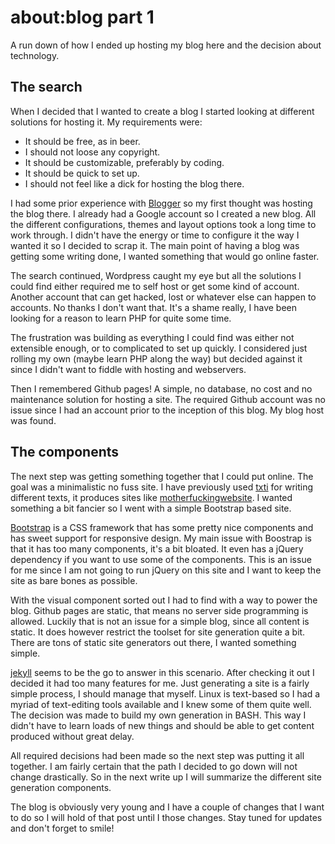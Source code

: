 # about:blog part 1

A run down of how I ended up hosting my blog here and the decision about technology.

## The search

When I decided that I wanted to create a blog I started looking at different solutions for hosting it. My requirements were:

* It should be free, as in beer.
* I should not loose any copyright.
* It should be customizable, preferably by coding.
* It should be quick to set up.
* I should not feel like a dick for hosting the blog there.

I had some prior experience with [Blogger](https://www.blogger.com/) so my first thought was hosting the blog there. I already had a Google account so I created a new blog. All the different configurations, themes and layout options took a long time to work through. I didn't have the energy or time to configure it the way I wanted it so I decided to scrap it. The main point of having a blog was getting some writing done, I wanted something that would go online faster.

The search continued, Wordpress caught my eye but all the solutions I could find either required me to self host or get some kind of account. Another account that can get hacked, lost or whatever else can happen to accounts. No thanks I don't want that. It's a shame really, I have been looking for a reason to learn PHP for quite some time. 

The frustration was building as everything I could find was either not extensible enough, or to complicated to set up quickly. I considered just rolling my own (maybe learn PHP along the way) but decided against it since I didn't want to fiddle with hosting and webservers.

Then I remembered Github pages! A simple, no database, no cost and no maintenance solution for hosting a site. The required Github account was no issue since I had an account prior to the inception of this blog. My blog host was found.

## The components

The next step was getting something together that I could put online. The goal was a minimalistic no fuss site. I have previously used [txti](http://txti.es/) for writing different texts, it produces sites like  [motherfuckingwebsite](http://www.motherfuckingwebsite.com). I wanted something a bit fancier so I went with a simple Bootstrap based site.

[Bootstrap](http://getbootstrap.com/) is a CSS framework that has some pretty nice components and has sweet support for responsive design. My main issue with Boostrap is that it has too many components, it's a bit bloated. It even has a jQuery dependency if you want to use some of the components. This is an issue for me since I am not going to run jQuery on this site and I want to keep the site as bare bones as possible.

With the visual component sorted out I had to find with a way to power the blog. Github pages are static, that means no server side programming is allowed. Luckily that is not an issue for a simple blog, since all content is static. It does however restrict the toolset for site generation quite a bit. There are tons of static site generators out there, I wanted something simple.

[jekyll](http://jekyllrb.com/) seems to be the go to answer in this scenario. After checking it out I decided it had too many features for me. Just generating a site is a fairly simple process, I should manage that myself. Linux is text-based so I had a myriad of text-editing tools available and I knew some of them quite well. The decision was made to build my own generation in BASH. This way I didn't have to learn loads of new things and should be able to get content produced without great delay.

All required decisions had been made so the next step was putting it all together. I am fairly certain that the path I decided to go down will not change drastically. So in the next write up I will summarize the different site generation components. 

The blog is obviously very young and I have a couple of changes that I want to do so I will hold of that post until I those changes. Stay tuned for updates and don't forget to smile!
















